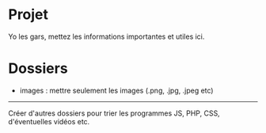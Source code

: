 # Projet
Yo les gars, mettez les informations importantes et utiles ici.

# Dossiers
- images : mettre seulement les images (.png, .jpg, .jpeg etc)

---
Créer d'autres dossiers pour trier les programmes JS, PHP, CSS, d'éventuelles vidéos etc.
